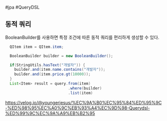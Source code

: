 #jpa #QueryDSL

## 동적 쿼리
BooleanBuilder를 사용하면 특정 조건에 따른 동적 쿼리를 편리하게 생성할 수 있다.

```java
  QItem item = QItem.item;

  BooleanBuilder builder = new BooleanBuilder();

  if(StringUtils.hasText("개발자")) {
    builder.and(item.name.contains("개발자"));
    builder.and(item.price.gt(10000));
  }
  List<Item> result = query.from(item)
                            .where(builder)
                            .list(item)
```

https://velog.io/@youngerjesus/%EC%9A%B0%EC%95%84%ED%95%9C-%ED%98%95%EC%A0%9C%EB%93%A4%EC%9D%98-Querydsl-%ED%99%9C%EC%9A%A9%EB%B2%95